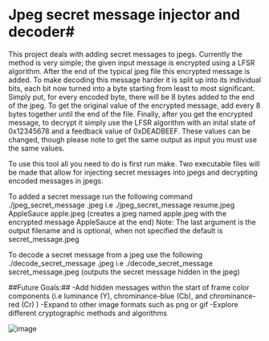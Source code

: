# Jpeg secret message injector and decoder#
This project deals with adding secret messages to jpegs. Currently the method is very simple; the given input message is encrypted 
using a LFSR algorithm. After the end of the typical jpeg file this encrypted message is added. To make decoding this message harder it is split up into
its individual bits, each bit now turned into a byte starting from least to most significant. Simply put, for every encoded byte, there will be
8 bytes added to the end of the jpeg. To get the original value of the encrypted message, add every 8 bytes together until the end of the file.
Finally, after you get the encrypted message, to decrypt it simply use the LFSR algorithm with an inital state of 0x12345678 and a feedback value of 0xDEADBEEF. 
These values can be changed, though please note to get the same output as input you must use the same values.

To use this tool all you need to do is first run make. Two executable files will be made that allow for injecting
secret messages into jpegs and decrypting encoded messages in jpegs.

To added a secret message run the following command
./jpeg_secret_message <filename>.jpeg <Message> <optional>
i.e ./jpeg_secret_message resume.jpeg AppleSauce apple.jpeg (creates a jpeg named apple.jpeg with the encrypted message AppleSauce at the end)
Note: The last argument is the output filename and is optional, when not specified the default is secret_message.jpeg

To decode a secret message from a jpeg use the following 
./decode_secret_message <filename>.jpeg
i.e ./decode_secret_message secret_message.jpeg (outputs the secret message hidden in the jpeg)
  
  ##Future Goals:##
  -Add hidden messages within the start of frame color components (i.e luminance (Y), chrominance-blue (Cb), and chrominance-red (Cr) )
  -Expand to other image formats such as png or gif
  -Explore different cryptographic methods and algorithms 
  
  ![image](https://user-images.githubusercontent.com/30327564/186339641-9ea0d54c-0d2d-4aa6-a819-5833ad68ebac.png)


